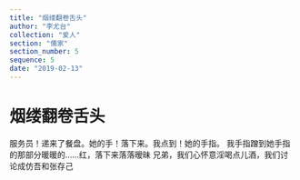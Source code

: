 ```yaml
---
title: "烟缕翻卷舌头"
author: "李尤台"
collection: "爱人"
section: "儒家"
section_number: 5
sequence: 5
date: "2019-02-13"
---
```


# 烟缕翻卷舌头

服务员！递来了餐盘。她的手！落下来。我点到！她的手指。
我手指蹭到她手指的那部分暖暖的……红，落下来落落暧昧
兄弟，我们心怀意淫喝点儿酒，我们讨论成仿吾和张存己

